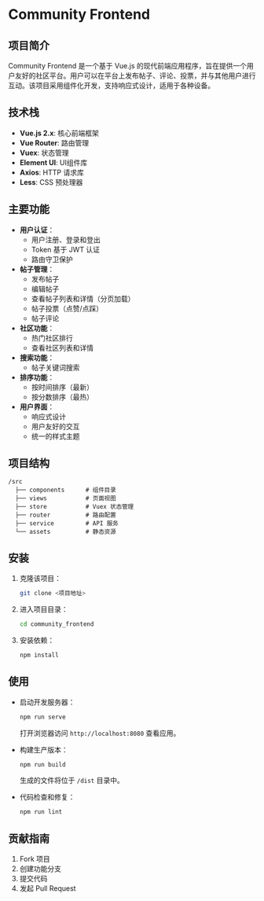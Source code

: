 # Community Frontend

## 项目简介
Community Frontend 是一个基于 Vue.js 的现代前端应用程序，旨在提供一个用户友好的社区平台。用户可以在平台上发布帖子、评论、投票，并与其他用户进行互动。该项目采用组件化开发，支持响应式设计，适用于各种设备。

## 技术栈
- **Vue.js 2.x**: 核心前端框架
- **Vue Router**: 路由管理
- **Vuex**: 状态管理
- **Element UI**: UI组件库
- **Axios**: HTTP 请求库
- **Less**: CSS 预处理器

## 主要功能
- **用户认证**：
  - 用户注册、登录和登出
  - Token 基于 JWT 认证
  - 路由守卫保护
- **帖子管理**：
  - 发布帖子
  - 编辑帖子
  - 查看帖子列表和详情（分页加载）
  - 帖子投票（点赞/点踩）
  - 帖子评论
- **社区功能**：
  - 热门社区排行
  - 查看社区列表和详情
- **搜索功能**：
  - 帖子关键词搜索
- **排序功能**：
  - 按时间排序（最新）
  - 按分数排序（最热）
- **用户界面**：
  - 响应式设计
  - 用户友好的交互
  - 统一的样式主题

## 项目结构
```
/src
  ├── components      # 组件目录
  ├── views           # 页面视图
  ├── store           # Vuex 状态管理
  ├── router          # 路由配置
  ├── service         # API 服务
  └── assets          # 静态资源
```

## 安装
1. 克隆该项目：
   ```bash
   git clone <项目地址>
   ```
2. 进入项目目录：
   ```bash
   cd community_frontend
   ```
3. 安装依赖：
   ```bash
   npm install
   ```

## 使用
- 启动开发服务器：
  ```bash
  npm run serve
  ```
  打开浏览器访问 `http://localhost:8080` 查看应用。

- 构建生产版本：
  ```bash
  npm run build
  ```
  生成的文件将位于 `/dist` 目录中。

- 代码检查和修复：
  ```bash
  npm run lint
  ```

## 贡献指南

1. Fork 项目
2. 创建功能分支
3. 提交代码
4. 发起 Pull Request
